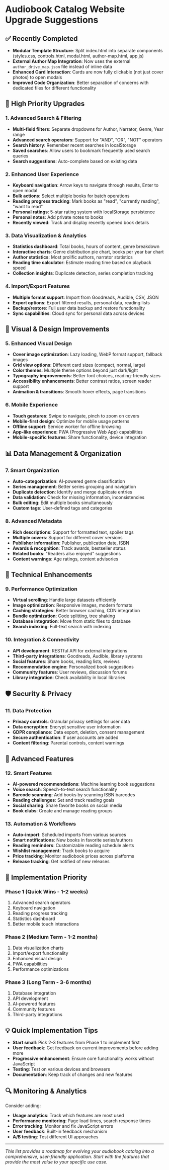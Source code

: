 # Audiobook Catalog Website Upgrade Suggestions

## ✅ Recently Completed
- **Modular Template Structure**: Split index.html into separate components (styles.css, controls.html, modal.html, author-map.html, app.js)
- **External Author Map Integration**: Now uses the external `author_drive_map.json` file instead of inline data
- **Enhanced Card Interaction**: Cards are now fully clickable (not just cover photos) to open modals
- **Improved Code Organization**: Better separation of concerns with dedicated files for different functionality

## 🚀 High Priority Upgrades

### 1. **Advanced Search & Filtering**
- **Multi-field filters**: Separate dropdowns for Author, Narrator, Genre, Year range
- **Advanced search operators**: Support for "AND", "OR", "NOT" operators
- **Search history**: Remember recent searches in localStorage
- **Saved searches**: Allow users to bookmark frequently used search queries
- **Search suggestions**: Auto-complete based on existing data

### 2. **Enhanced User Experience**
- **Keyboard navigation**: Arrow keys to navigate through results, Enter to open modal
- **Bulk actions**: Select multiple books for batch operations
- **Reading progress tracking**: Mark books as "read", "currently reading", "want to read"
- **Personal ratings**: 5-star rating system with localStorage persistence
- **Personal notes**: Add private notes to books
- **Recently viewed**: Track and display recently opened book details

### 3. **Data Visualization & Analytics**
- **Statistics dashboard**: Total books, hours of content, genre breakdown
- **Interactive charts**: Genre distribution pie chart, books per year bar chart
- **Author statistics**: Most prolific authors, narrator statistics
- **Reading time calculator**: Estimate reading time based on playback speed
- **Collection insights**: Duplicate detection, series completion tracking

### 4. **Import/Export Features**
- **Multiple format support**: Import from Goodreads, Audible, CSV, JSON
- **Export options**: Export filtered results, personal data, reading lists
- **Backup/restore**: Full user data backup and restore functionality
- **Sync capabilities**: Cloud sync for personal data across devices

## 🎨 Visual & Design Improvements

### 5. **Enhanced Visual Design**
- **Cover image optimization**: Lazy loading, WebP format support, fallback images
- **Grid view options**: Different card sizes (compact, normal, large)
- **Color themes**: Multiple theme options beyond just dark/light
- **Typography improvements**: Better font choices, reading-friendly sizes
- **Accessibility enhancements**: Better contrast ratios, screen reader support
- **Animation & transitions**: Smooth hover effects, page transitions

### 6. **Mobile Experience**
- **Touch gestures**: Swipe to navigate, pinch to zoom on covers
- **Mobile-first design**: Optimize for mobile usage patterns
- **Offline support**: Service worker for offline browsing
- **App-like experience**: PWA (Progressive Web App) capabilities
- **Mobile-specific features**: Share functionality, device integration

## 📊 Data Management & Organization

### 7. **Smart Organization**
- **Auto-categorization**: AI-powered genre classification
- **Series management**: Better series grouping and navigation
- **Duplicate detection**: Identify and merge duplicate entries
- **Data validation**: Check for missing information, inconsistencies
- **Bulk editing**: Edit multiple books simultaneously
- **Custom tags**: User-defined tags and categories

### 8. **Advanced Metadata**
- **Rich descriptions**: Support for formatted text, spoiler tags
- **Multiple covers**: Support for different cover versions
- **Publisher information**: Publisher, publication date, ISBN
- **Awards & recognition**: Track awards, bestseller status
- **Related books**: "Readers also enjoyed" suggestions
- **Content warnings**: Age ratings, content advisories

## 🔧 Technical Enhancements

### 9. **Performance Optimization**
- **Virtual scrolling**: Handle large datasets efficiently
- **Image optimization**: Responsive images, modern formats
- **Caching strategies**: Better browser caching, CDN integration
- **Bundle optimization**: Code splitting, tree shaking
- **Database integration**: Move from static files to database
- **Search indexing**: Full-text search with indexing

### 10. **Integration & Connectivity**
- **API development**: RESTful API for external integrations
- **Third-party integrations**: Goodreads, Audible, library systems
- **Social features**: Share books, reading lists, reviews
- **Recommendation engine**: Personalized book suggestions
- **Community features**: User reviews, discussion forums
- **Library integration**: Check availability in local libraries

## 🛡️ Security & Privacy

### 11. **Data Protection**
- **Privacy controls**: Granular privacy settings for user data
- **Data encryption**: Encrypt sensitive user information
- **GDPR compliance**: Data export, deletion, consent management
- **Secure authentication**: If user accounts are added
- **Content filtering**: Parental controls, content warnings

## 📱 Advanced Features

### 12. **Smart Features**
- **AI-powered recommendations**: Machine learning book suggestions
- **Voice search**: Speech-to-text search functionality
- **Barcode scanning**: Add books by scanning ISBN barcodes
- **Reading challenges**: Set and track reading goals
- **Social sharing**: Share favorite books on social media
- **Book clubs**: Create and manage reading groups

### 13. **Automation & Workflows**
- **Auto-import**: Scheduled imports from various sources
- **Smart notifications**: New books in favorite series/authors
- **Reading reminders**: Customizable reading schedule alerts
- **Wishlist management**: Track books to acquire
- **Price tracking**: Monitor audiobook prices across platforms
- **Release tracking**: Get notified of new releases

## 🎯 Implementation Priority

### Phase 1 (Quick Wins - 1-2 weeks)
1. Advanced search operators
2. Keyboard navigation
3. Reading progress tracking
4. Statistics dashboard
5. Better mobile touch interactions

### Phase 2 (Medium Term - 1-2 months)
1. Data visualization charts
2. Import/export functionality
3. Enhanced visual design
4. PWA capabilities
5. Performance optimizations

### Phase 3 (Long Term - 3-6 months)
1. Database integration
2. API development
3. AI-powered features
4. Community features
5. Third-party integrations

## 💡 Quick Implementation Tips

- **Start small**: Pick 2-3 features from Phase 1 to implement first
- **User feedback**: Get feedback on current improvements before adding more
- **Progressive enhancement**: Ensure core functionality works without JavaScript
- **Testing**: Test on various devices and browsers
- **Documentation**: Keep track of changes and new features

## 🔍 Monitoring & Analytics

Consider adding:
- **Usage analytics**: Track which features are most used
- **Performance monitoring**: Page load times, search response times
- **Error tracking**: Monitor and fix JavaScript errors
- **User feedback**: Built-in feedback mechanism
- **A/B testing**: Test different UI approaches

---

*This list provides a roadmap for evolving your audiobook catalog into a comprehensive, user-friendly application. Start with the features that provide the most value to your specific use case.*